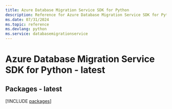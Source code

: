 ```yaml
---
title: Azure Database Migration Service SDK for Python
description: Reference for Azure Database Migration Service SDK for Python
ms.date: 07/31/2024
ms.topic: reference
ms.devlang: python
ms.service: databasemigrationservice
---
```

# Azure Database Migration Service SDK for Python - latest
## Packages - latest
[!INCLUDE [packages](database-migration-service-index.md)]